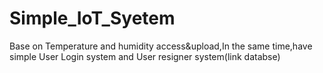 # Simple_IoT_Syetem
Base on Temperature and humidity access&amp;upload,In the same time,have simple User Login system and User resigner system(link databse)
